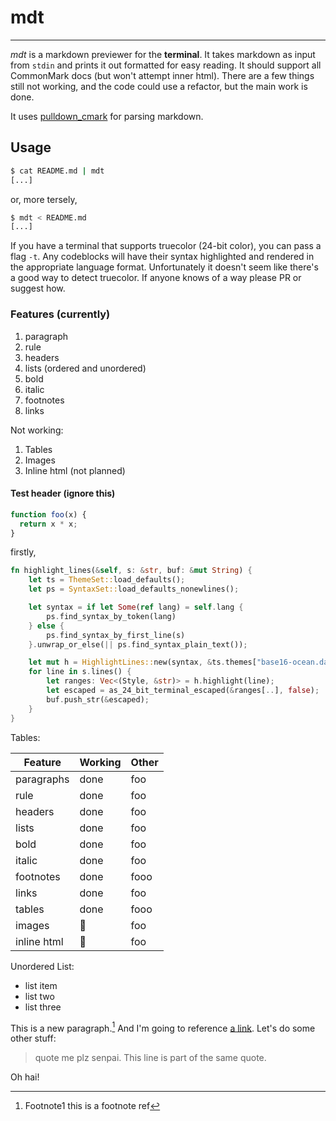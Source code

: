 # mdt

---

_mdt_ is a markdown previewer for the **terminal**. It takes markdown as input from `stdin` and prints it out formatted for easy reading. It should support all CommonMark docs (but won't attempt inner html). There are a few things still not working, and the code could use a refactor, but the main work is done.

It uses [pulldown_cmark](http://www.github.com/google/pulldown-cmark) for parsing markdown.

## Usage

```sh
$ cat README.md | mdt
[...]
```

or, more tersely,

```sh
$ mdt < README.md
[...]
```

If you have a terminal that supports truecolor (24-bit color), you can pass a flag `-t`. Any codeblocks will have their syntax highlighted and rendered in the appropriate language format. Unfortunately it doesn't seem like there's a good way to detect truecolor. If anyone knows of a way please PR or suggest how.

### Features (currently)

1. paragraph
1. rule
1. headers
1. lists (ordered and unordered)
1. bold
1. italic
1. footnotes
1. links

Not working:

1. Tables
1. Images
1. Inline html (not planned)

#### Test header (ignore this)

```js
function foo(x) {
  return x * x;
}
```

firstly,

```rust
fn highlight_lines(&self, s: &str, buf: &mut String) {
    let ts = ThemeSet::load_defaults();
    let ps = SyntaxSet::load_defaults_nonewlines();

    let syntax = if let Some(ref lang) = self.lang {
        ps.find_syntax_by_token(lang)
    } else {
        ps.find_syntax_by_first_line(s)
    }.unwrap_or_else(|| ps.find_syntax_plain_text());

    let mut h = HighlightLines::new(syntax, &ts.themes["base16-ocean.dark"]);
    for line in s.lines() {
        let ranges: Vec<(Style, &str)> = h.highlight(line);
        let escaped = as_24_bit_terminal_escaped(&ranges[..], false);
        buf.push_str(&escaped);
    }
}
```

Tables:

| Feature     | Working | Other |
| ----------- | ------- | ----- |
| paragraphs  | done    | foo   |
| rule        | done    | foo   |
| headers     | done    | foo   |
| lists       | done    | foo   |
| bold        | done    | foo   |
| italic      | done    | foo   |
| footnotes   | done    | fooo  |
| links       | done    | foo   |
| tables      | done    | fooo  |
| images      | :poop:  | foo   |
| inline html | :poop:  | foo   |

Unordered List:

* list item
* list two
* list three

This is a new paragraph.[^1] And I'm going to reference [a link][1]. Let's do some other stuff:

> quote me plz senpai. This line is part
> of the same quote.

Oh hai!

[^1]: Footnote1 this is a footnote ref

[1]: http://www.google.com

